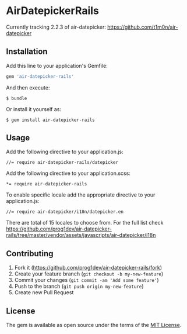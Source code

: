 # AirDatepickerRails

Currently tracking 2.2.3 of air-datepicker: https://github.com/t1m0n/air-datepicker

## Installation

Add this line to your application's Gemfile:

```ruby
gem 'air-datepicker-rails'
```

And then execute:

    $ bundle

Or install it yourself as:

    $ gem install air-datepicker-rails

## Usage

Add the following directive to your application.js:

    //= require air-datepicker-rails/datepicker

Add the following directive to your application.scss:

    *= require air-datepicker-rails

To enable specific locale add the appropriate directive to your application.js:

    //= require air-datepicker/i18n/datepicker.en

There are total of 15 locales to choose from. For the full list check https://github.com/prog1dev/air-datepicker-rails/tree/master/vendor/assets/javascripts/air-datepicker/i18n

## Contributing

1. Fork it (https://github.com/prog1dev/air-datepicker-rails/fork)
2. Create your feature branch (`git checkout -b my-new-feature`)
3. Commit your changes (`git commit -am 'Add some feature'`)
4. Push to the branch (`git push origin my-new-feature`)
5. Create new Pull Request

## License

The gem is available as open source under the terms of the [MIT License](https://opensource.org/licenses/MIT).

